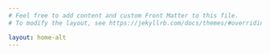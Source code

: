```yaml
---
# Feel free to add content and custom Front Matter to this file.
# To modify the layout, see https://jekyllrb.com/docs/themes/#overriding-theme-defaults

layout: home-alt
---
```

